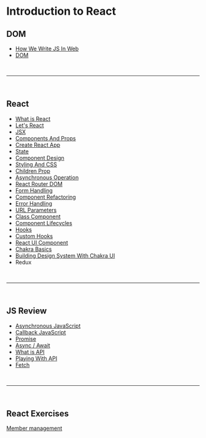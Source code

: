 # Introduction to React

## DOM

- [How We Write JS In Web](https://github.com/napatwongchr/intro-to-react/blob/main/lessons/how-we-write-js.md)
- [DOM](https://github.com/napatwongchr/intro-to-react/blob/main/lessons/dom.md)

<br><hr><br>

## React

- [What is React](https://github.com/napatwongchr/intro-to-react/blob/main/lessons/what-is-react.md)
- [Let's React](https://github.com/napatwongchr/intro-to-react/blob/main/lessons/lets-react.md)
- [JSX](https://github.com/napatwongchr/intro-to-react/blob/main/lessons/jsx.md)
- [Components And Props](https://github.com/napatwongchr/intro-to-react/blob/main/lessons/components-and-props.md)
- [Create React App](https://github.com/napatwongchr/intro-to-react/blob/main/lessons/create-react-app.md)
- [State](https://github.com/napatwongchr/intro-to-react/blob/main/lessons/state.md)
- [Component Design](https://github.com/napatwongchr/intro-to-react/blob/main/lessons/component-design.md)
- [Styling And CSS](https://github.com/napatwongchr/intro-to-react/blob/main/lessons/styling-and-css.md)
- [Children Prop](https://github.com/napatwongchr/intro-to-react/blob/main/lessons/children-prop.md)
- [Asynchronous Operation](https://github.com/napatwongchr/intro-to-react/blob/main/lessons/asynchronous-operation.md)
- [React Router DOM](https://github.com/napatwongchr/intro-to-react/blob/main/lessons/react-router-dom.md)
- [Form Handling](https://github.com/napatwongchr/intro-to-react/blob/main/lessons/form-handling.md)
- [Component Refactoring](https://github.com/napatwongchr/intro-to-react/blob/main/lessons/component-refactoring.md)
- [Error Handling](https://github.com/napatwongchr/intro-to-react/blob/main/lessons/error-handling.md)
- [URL Parameters](https://github.com/napatwongchr/intro-to-react/blob/main/lessons/url-parameters.md)
- [Class Component](https://github.com/napatwongchr/intro-to-react/blob/main/lessons/class-component.md)
- [Component Lifecycles](https://github.com/napatwongchr/intro-to-react/blob/main/lessons/lifecycle-methods.md)
- [Hooks](https://github.com/napatwongchr/intro-to-react/blob/main/lessons/hooks.md)
- [Custom Hooks](https://github.com/napatwongchr/intro-to-react/blob/main/lessons/custom-hook.md)
- [React UI Component](https://github.com/napatwongchr/intro-to-react/blob/main/lessons/ui-component.md)
- [Chakra Basics](https://github.com/napatwongchr/intro-to-react/blob/main/lessons/chakra-basics.md)
- [Building Design System With Chakra UI](https://github.com/napatwongchr/intro-to-react/blob/main/lessons/design-system-with-chakra-ui.md)
- Redux

<br><hr><br>

## JS Review

- [Asynchronous JavaScript](https://github.com/napatwongchr/intro-to-javascript/blob/main/lessons/14-1-asynchronous-javascript.md)
- [Callback JavaScript](https://github.com/napatwongchr/intro-to-javascript/blob/main/lessons/14-2-asynchronous-callback-function.md)
- [Promise](https://github.com/napatwongchr/intro-to-javascript/blob/main/lessons/14-3-asynchronous-promise.md)
- [Async / Await](https://github.com/napatwongchr/intro-to-javascript/blob/main/lessons/14-4-asynchronous-async-await.md)
- [What is API](https://github.com/napatwongchr/intro-to-javascript/blob/main/lessons/14-5-what-is-api.md)
- [Playing With API](https://github.com/napatwongchr/intro-to-javascript/blob/main/lessons/14-6-playing-with-api.md)
- [Fetch](https://github.com/napatwongchr/intro-to-javascript/blob/main/lessons/14-7-asynchronous-fetch.md)

<br><hr><br>

## React Exercises

[Member management](./exercises/member-management.md)
